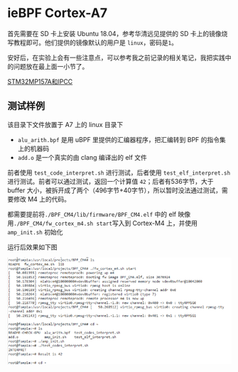 # ieBPF Cortex-A7

首先需要在 SD 卡上安装 Ubuntu 18.04，参考华清远见提供的 SD 卡上的镜像烧写教程即可。他们提供的镜像默认的用户是 `linux`，密码是`1`。

安好后，在实验上会有一些注意点，可以参考我之前记录的相关笔记，我把实践中的问题放在最上面一小节了。

[STM32MP157A和IPCC](https://forsworns.github.io/zh/blogs/20210223/)

## 测试样例 

该目录下文件放置于 A7 上的 linux 目录下

- `alu_arith.bpf` 是用 uBPF 里提供的汇编器程序，把汇编转到 BPF 的指令集上的机器码
- `add.o` 是一个真实的由 clang 编译出的 elf 文件

前者使用 `test_code_interpret.sh` 进行测试，后者使用 `test_elf_interpret.sh` 进行测试。前者可以通过测试，返回一个计算值 `42`；后者有536字节，大于 buffer 大小，被拆开成了两个（496字节+40字节），所以暂时没法通过测试，需要修改 M4 上的代码。

都需要提前将`./BPF_CM4/lib/firmware/BPF_CM4.elf` 中的 elf 映像用`./BPF_CM4/fw_cortex_m4.sh start`写入到 Cortex-M4 上，并使用 `amp_init.sh` 初始化

运行后效果如下图

![](./example1.png)

